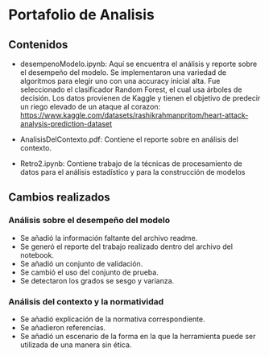 # Portafolio de Analisis

## Contenidos
- desempenoModelo.ipynb: Aquí se encuentra el análisis y reporte sobre el desempeño del modelo. Se implementaron una variedad de algoritmos para elegir uno con una accuracy inicial alta. Fue seleccionado el clasificador Random Forest, el cual usa árboles de decisión. Los datos provienen de Kaggle y tienen el objetivo de predecir un riego elevado de un ataque al corazon:
https://www.kaggle.com/datasets/rashikrahmanpritom/heart-attack-analysis-prediction-dataset

- AnalisisDelContexto.pdf: Contiene el reporte sobre en análisis del contexto.

- Retro2.ipynb: Contiene trabajo de la técnicas de procesamiento de datos para el análisis estadístico y para la construcción de modelos

## Cambios realizados

### Análisis sobre el desempeño del modelo
- Se añadió la información faltante del archivo readme.
- Se generó el reporte del trabajo realizado dentro del archivo del notebook.
- Se añadió un conjunto de validación.
- Se cambió el uso del conjunto de prueba.
- Se detectaron los grados se sesgo y varianza.

### Análisis del contexto y la normatividad
- Se añadió explicación de la normativa correspondiente.
- Se añadieron referencias.
- Se añadió un escenario de la forma en la que la herramienta puede ser utilizada de una manera sin ética.
